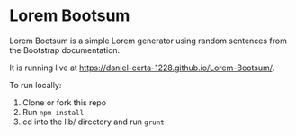 # Lorem Bootsum

Lorem Bootsum is a simple Lorem generator using random sentences from the Bootstrap documentation.

It is running live at <https://daniel-certa-1228.github.io/Lorem-Bootsum/>.

To run locally:

1. Clone or fork this repo
1. Run `npm install`
1. cd into the lib/ directory and run `grunt`